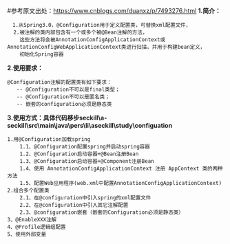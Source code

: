 ﻿
#参考原文出处：https://www.cnblogs.com/duanxz/p/7493276.html
**1.简介：**

    　1.从Spring3.0，@Configuration用于定义配置类，可替换xml配置文件，
      2.被注解的类内部包含有一个或多个被@Bean注解的方法，
        这些方法将会被AnnotationConfigApplicationContext或AnnotationConfigWebApplicationContext类进行扫描，并用于构建bean定义，
        初始化Spring容器

**2.使用要求：**

    @Configuration注解的配置类有如下要求：
       -- @Configuration不可以是final类型；
       -- @Configuration不可以是匿名类；
       -- 嵌套的configuration必须是静态类
       
**3.使用方式：具体代码移步seckill\a-seckill\src\main\java\pers\li\aseckill\study\configuation**

    1.用@Configuration加载spring
        1.1、@Configuration配置spring并启动spring容器
        1.2、@Configuration启动容器+@Bean注册Bean
        1.3、@Configuration启动容器+@Component注册Bean
        1.4、使用 AnnotationConfigApplicationContext 注册 AppContext 类的两种方法
        1.5、配置Web应用程序(web.xml中配置AnnotationConfigApplicationContext)
    2.组合多个配置类
        2.1、在@configuration中引入spring的xml配置文件
        2.2、在@configuration中引入其它注解配置
        2.3、@configuration嵌套（嵌套的Configuration必须是静态类）
    3、@EnableXXX注解
    4、@Profile逻辑组配置
    5、使用外部变量   